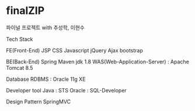 # finalZIP
파이널 프로젝트 with 추성학, 이현수



Tech Stack

FE(Front-End)
JSP
CSS
Javascript
jQuery
Ajax
bootstrap

BE(Back-End)
Spring
Maven
jdk 1.8
WAS(Web-Application-Server) : Apache Tomcat 8.5

Database
RDBMS : Oracle 11g XE

Developer tool
Java : STS
Oracle : SQL-Developer

Design Pattern
SpringMVC
